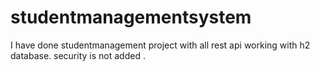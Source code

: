 # studentmanagementsystem
I have done studentmanagement project with all rest api working with h2 database. security is not added .
